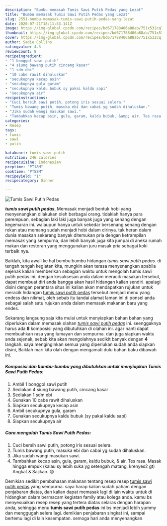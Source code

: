 ```yaml
---
description: "Bumbu memasak Tumis Sawi Putih Pedas yang Lezat"
title: "Bumbu memasak Tumis Sawi Putih Pedas yang Lezat"
slug: 2551-bumbu-memasak-tumis-sawi-putih-pedas-yang-lezat
date: 2020-07-21T18:11:53.141Z
image: https://img-global.cpcdn.com/recipes/bd671788406a88ab/751x532cq70/tumis-sawi-putih-pedas-foto-resep-utama.jpg
thumbnail: https://img-global.cpcdn.com/recipes/bd671788406a88ab/751x532cq70/tumis-sawi-putih-pedas-foto-resep-utama.jpg
cover: https://img-global.cpcdn.com/recipes/bd671788406a88ab/751x532cq70/tumis-sawi-putih-pedas-foto-resep-utama.jpg
author: Sadie Collins
ratingvalue: 4.3
reviewcount: 8
recipeingredient:
- "1 bonggol sawi putih"
- "4 siung bawang putih cincang kasar"
- "1 sdm ebi"
- "10 cabe rawit dihaluskan"
- "secukupnya kecap asin"
- "secukupnya gula garam"
- "secukupnya kaldu bubuk sy pakai kaldu sapi"
- "secukupnya air"
recipeinstructions:
- "Cuci bersih sawi putih, potong iris sesuai selera."
- "Tumis bawang putih, masuka ebi dan cabai yg sudah dihaluskan."
- "Jika sudah wangi masukan sawi."
- "Tambahkan kecap asin, gula, garam, kaldu bubuk, &amp; air. Tes rasa. Masak hingga empuk (kalau sy lebih suka yg setengah matang, krenyes2 gt) Angkat &amp; Sajikan. 😄"
categories:
- Resep
tags:
- tumis
- sawi
- putih

katakunci: tumis sawi putih 
nutrition: 246 calories
recipecuisine: Indonesian
preptime: "PT18M"
cooktime: "PT58M"
recipeyield: "1"
recipecategory: Dinner

---
```



![Tumis Sawi Putih Pedas](https://img-global.cpcdn.com/recipes/bd671788406a88ab/751x532cq70/tumis-sawi-putih-pedas-foto-resep-utama.jpg)

<b><i>tumis sawi putih pedas</i></b>, Memasak menjadi bentuk hobi yang menyenangkan dilakukan oleh berbagai orang. tidaklah hanya para perempuan, sebagian laki laki juga banyak juga yang senang dengan kegemaran ini. walaupun hanya untuk sekedar bersenang senang dengan rekan atau memang sudah menjadi hobi dalam dirinya. tak heran dalam dunia masakan sekarang banyak ditemukan pria dengan ketrampilan memasak yang sempurna, dan lebih banyak juga kita jumpai di aneka rumah makan dan restoran yang menggunakan juru masak pria sebagai koki terbaik nya.

Baiklah, kita awali ke hal bumbu bumbu hidangan <i>tumis sawi putih pedas</i>. di tengah tengah kegiatan kita, mungkin akan terasa menyenangkan apabila sejenak kalian memberikan sebagian waktu untuk mengolah tumis sawi putih pedas ini. dengan kesuksesan anda dalam meracik masakan tersebut, dapat membuat diri anda bangga akan hasil hidangan kalian sendiri. apalagi disini dengan perantara situs ini kalian akan mendapatkan rujukan untuk meracik hidangan <u>tumis sawi putih pedas</u> tersebut menjadi menu yang endess dan nikmat, oleh sebab itu tandai alamat laman ini di ponsel anda sebagai salah satu rujukan anda dalam memasak makanan baru yang endes.




Sekarang langsung saja kita mulai untuk menyiapkan bahan bahan yang diperlukan dalam memasak olahan <u><i>tumis sawi putih pedas</i></u> ini. seenggaknya harus ada <b>8</b> komposisi yang dibutuhkan di olahan ini. agar nanti dapat membuahkan rasa yang lumayan dan sempurna. dan juga siapkan waktu anda sejenak, sebab kita akan mengolahnya sedikit banyak dengan <b>4</b> langkah. saya menginginkan semua yang diperlukan sudah anda siapkan disini, Baiklah mari kita olah dengan mengamati dulu bahan baku dibawah ini.

<!--inarticleads1-->

##### Komposisi dan bumbu-bumbu yang dibutuhkan untuk menyiapkan Tumis Sawi Putih Pedas:

1. Ambil 1 bonggol sawi putih
1. Sediakan 4 siung bawang putih, cincang kasar
1. Sediakan 1 sdm ebi
1. Gunakan 10 cabe rawit dihaluskan
1. Siapkan secukupnya kecap asin
1. Ambil secukupnya gula, garam
1. Gunakan secukupnya kaldu bubuk (sy pakai kaldu sapi)
1. Siapkan secukupnya air




<!--inarticleads2-->

##### Cara mengolah Tumis Sawi Putih Pedas:

1. Cuci bersih sawi putih, potong iris sesuai selera.
1. Tumis bawang putih, masuka ebi dan cabai yg sudah dihaluskan.
1. Jika sudah wangi masukan sawi.
1. Tambahkan kecap asin, gula, garam, kaldu bubuk, &amp; air. Tes rasa. Masak hingga empuk (kalau sy lebih suka yg setengah matang, krenyes2 gt) Angkat &amp; Sajikan. 😄




Demikian sedikit pembahasan makanan tentang resep resep <u>tumis sawi putih pedas</u> yang sempurna. saya harap kalian sudah paham dengan penjabaran diatas, dan kalian dapat memasak lagi di lain waktu untuk di hidangkan dalam bermacam kegiatan family atau kolega anda. kamu bs menyesuaikan resep resep yang tertera diatas selaras dengan harapan anda, sehingga menu <b>tumis sawi putih pedas</b> ini bs menjadi lebih yummy dan menggugah selera lagi. demikian penjabaran singkat ini, sampai bertemu lagi di lain kesempatan. semoga hari anda menyenangkan.
